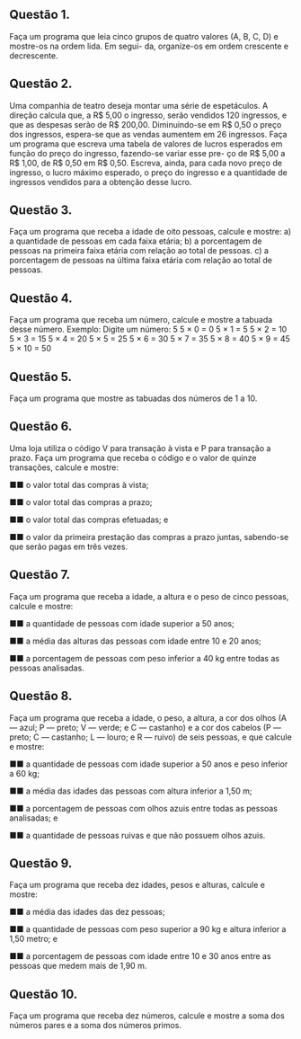## Questão 1.
Faça um programa que leia cinco grupos de quatro valores (A, B, C, D) e mostre-os na ordem lida. Em segui- da, organize-os em ordem crescente e decrescente.

## Questão 2.
Uma companhia de teatro deseja montar uma série de espetáculos. A direção calcula que, a R$ 5,00 o ingresso, serão vendidos 120 ingressos, e que as despesas serão de R$ 200,00. Diminuindo-se em R$ 0,50 o preço dos ingressos, espera-se que as vendas aumentem em 26 ingressos. Faça um programa que escreva uma tabela de valores de lucros esperados em função do preço do ingresso, fazendo-se variar esse pre- ço de R$ 5,00 a R$ 1,00, de R$ 0,50 em R$ 0,50. Escreva, ainda, para cada novo preço de ingresso, o lucro máximo esperado, o preço do ingresso e a quantidade de ingressos vendidos para a obtenção desse lucro.

## Questão 3.
Faça um programa que receba a idade de oito pessoas, calcule e mostre: a) a quantidade de pessoas em cada faixa etária; b) a porcentagem de pessoas na primeira faixa etária com relação ao total de pessoas. c) a porcentagem de pessoas na última faixa etária com relação ao total de pessoas.

## Questão 4.
Faça um programa que receba um número, calcule e mostre a tabuada desse número. 
Exemplo: Digite um número: 5 5 × 0 = 0 5 × 1 = 5 5 × 2 = 10 5 × 3 = 15 5 × 4 = 20 5 × 5 = 25 5 × 6 = 30 5 × 7 = 35 5 × 8 = 40 5 × 9 = 45 5 × 10 = 50

## Questão 5.
Faça um programa que mostre as tabuadas dos números de 1 a 10.

## Questão 6.
Uma loja utiliza o código V para transação à vista e P para transação a prazo. Faça um programa que receba o código e o valor de quinze transações, calcule e mostre:

■■ o valor total das compras à vista;

■■ o valor total das compras a prazo;

■■ o valor total das compras efetuadas; e

■■ o valor da primeira prestação das compras a prazo juntas, sabendo-se que serão pagas em três vezes.

## Questão 7.
Faça um programa que receba a idade, a altura e o peso de cinco pessoas, calcule e mostre:

■■ a quantidade de pessoas com idade superior a 50 anos;

■■ a média das alturas das pessoas com idade entre 10 e 20 anos;

■■ a porcentagem de pessoas com peso inferior a 40 kg entre todas as pessoas analisadas.

## Questão 8.
Faça um programa que receba a idade, o peso, a altura, a cor dos olhos (A — azul; P — preto; V — verde; e C — castanho) e a cor dos cabelos (P — preto; C — castanho; L — louro; e R — ruivo) de seis pessoas, e que calcule e mostre:

■■ a quantidade de pessoas com idade superior a 50 anos e peso inferior a 60 kg;

■■ a média das idades das pessoas com altura inferior a 1,50 m;

■■ a porcentagem de pessoas com olhos azuis entre todas as pessoas analisadas; e

■■ a quantidade de pessoas ruivas e que não possuem olhos azuis.

## Questão 9.
Faça um programa que receba dez idades, pesos e alturas, calcule e mostre:

■■ a média das idades das dez pessoas;

■■ a quantidade de pessoas com peso superior a 90 kg e altura inferior a 1,50 metro; e

■■ a porcentagem de pessoas com idade entre 10 e 30 anos entre as pessoas que medem mais de 1,90 m.

## Questão 10.
Faça um programa que receba dez números, calcule e mostre a soma dos números pares e a soma dos números primos.

